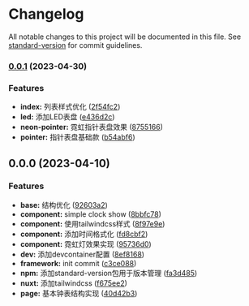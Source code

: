# Changelog

All notable changes to this project will be documented in this file. See [standard-version](https://github.com/conventional-changelog/standard-version) for commit guidelines.

### [0.0.1](https://github.com/Li-Pu/clock/compare/v0.0.0...v0.0.1) (2023-04-30)


### Features

* **index:** 列表样式优化 ([2f54fc2](https://github.com/Li-Pu/clock/commit/2f54fc24c8114d8c4d51c9232ab8c14052d687af))
* **led:** 添加LED表盘 ([e436d2c](https://github.com/Li-Pu/clock/commit/e436d2c027640b5b26af67a134b58ea384c3c4e9))
* **neon-pointer:** 霓虹指针表盘效果 ([8755166](https://github.com/Li-Pu/clock/commit/87551662e3a3fa29cb8f11f4ad53985a7c2a3e2d))
* **pointer:** 指针表盘基础款 ([b54abf6](https://github.com/Li-Pu/clock/commit/b54abf60ebf5004a56c76f4bfd4366a116936791))

## 0.0.0 (2023-04-10)


### Features

* **base:** 结构优化 ([92603a2](https://github.com/Li-Pu/clock/commit/92603a25e650327996a707c88b4fdc11ba0719dd))
* **component:** simple clock show ([8bbfc78](https://github.com/Li-Pu/clock/commit/8bbfc789e030c4db66e10195f5ee3e57b4b97544))
* **component:** 使用tailwindcss样式 ([8f97e9e](https://github.com/Li-Pu/clock/commit/8f97e9e90c5d92a5e72d5907a581240ea9c4230a))
* **component:** 添加时间格式化 ([fd8cbf2](https://github.com/Li-Pu/clock/commit/fd8cbf2882c0afe453c4c7b6c3299372f042da57))
* **component:** 霓虹灯效果实现 ([95736d0](https://github.com/Li-Pu/clock/commit/95736d0696407258e175c3e88e6993c5d0b23cc0))
* **dev:** 添加devcontainer配置 ([8ef8168](https://github.com/Li-Pu/clock/commit/8ef8168ebc243aa3543f166e6b21f5a301892fc0))
* **framework:** init commit ([c3ce088](https://github.com/Li-Pu/clock/commit/c3ce088a7dedcb3da8ad0ac7b5b642b04569a9fa))
* **npm:** 添加standard-version包用于版本管理 ([fa3d485](https://github.com/Li-Pu/clock/commit/fa3d485e442d7cbf3955f9c379bdef589ec24b86))
* **nuxt:** 添加tailwindcss ([f675ee2](https://github.com/Li-Pu/clock/commit/f675ee2b3c3602cb15e6323d6a70aad448268c26))
* **page:** 基本钟表结构实现 ([40d42b3](https://github.com/Li-Pu/clock/commit/40d42b3c577e3c2e0c79632f870061cf7ea5cb52))
